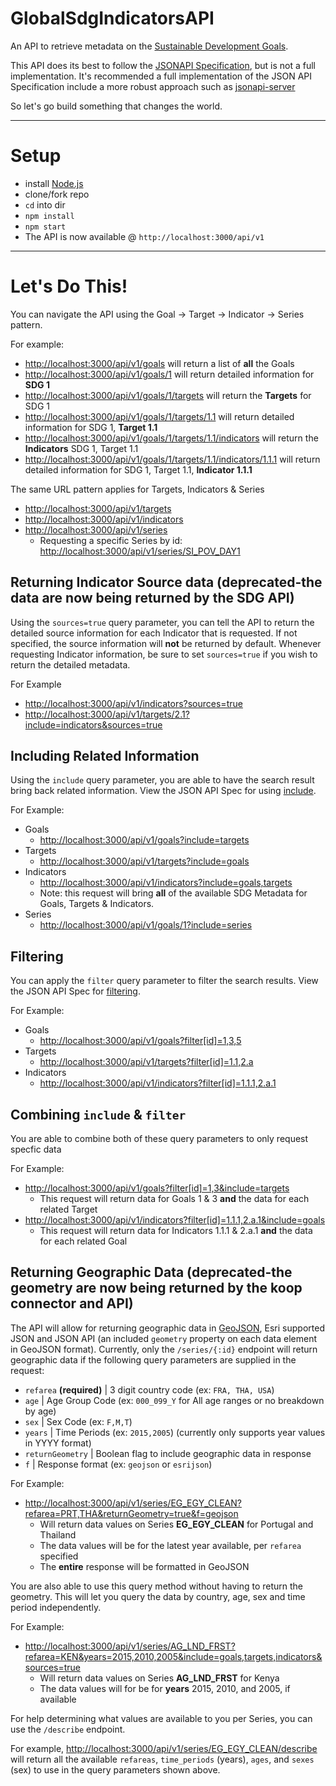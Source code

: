 # GlobalSdgIndicatorsAPI

An API to retrieve metadata on the [Sustainable Development Goals](http://www.un.org/sustainabledevelopment/sustainable-development-goals/). 

This API does its best to follow the [JSONAPI Specification](http://jsonapi.org/), but is not a full implementation. It's recommended a full implementation of the JSON API Specification include a more robust approach such as [jsonapi-server](https://github.com/holidayextras/jsonapi-server)

So let's go build something that changes the world.

---

# Setup
- install [Node.js](https://nodejs.org/en/)
- clone/fork repo
- `cd` into dir
- `npm install`
- `npm start`
- The API is now available @ `http://localhost:3000/api/v1`

---
# Let's Do This!
You can navigate the API using the Goal -> Target -> Indicator -> Series pattern.

For example:

- [http://localhost:3000/api/v1/goals](http://localhost:3000/api/v1/goals) will return a list of **all** the Goals
- [http://localhost:3000/api/v1/goals/1](http://localhost:3000/api/v1/goals/1) will return detailed information for **SDG 1**
- [http://localhost:3000/api/v1/goals/1/targets](http://localhost:3000/api/v1/goals/1/targets) will return the **Targets** for SDG 1
- [http://localhost:3000/api/v1/goals/1/targets/1.1](http://localhost:3000/api/v1/goals/1/targets/1.1) will return detailed information for SDG 1, **Target 1.1**
- [http://localhost:3000/api/v1/goals/1/targets/1.1/indicators](http://localhost:3000/api/v1/goals/1/targets/1.1/indicators) will return the **Indicators** SDG 1, Target 1.1
- [http://localhost:3000/api/v1/goals/1/targets/1.1/indicators/1.1.1](http://localhost:3000/api/v1/goals/1/targets/1.1/indicators/1.1.1) will return detailed information for SDG 1, Target 1.1, **Indicator 1.1.1**

The same URL pattern applies for Targets, Indicators & Series

- [http://localhost:3000/api/v1/targets](http://localhost:3000/api/v1/targets)
- [http://localhost:3000/api/v1/indicators](http://localhost:3000/api/v1/indicators)
- [http://localhost:3000/api/v1/series](http://localhost:3000/api/v1/series)
  - Requesting a specific Series by id: [http://localhost:3000/api/v1/series/SI_POV_DAY1](http://localhost:3000/api/v1/series/SI_POV_DAY1)

## Returning Indicator Source data (deprecated-the data are now being returned by the SDG API)
Using the `sources=true` query parameter, you can tell the API to return the detailed source information for each Indicator that is requested. If not specified, the source information will **not** be returned by default. Whenever requesting Indicator information, be sure to set `sources=true` if you wish to return the detailed metadata.

For Example

- [http://localhost:3000/api/v1/indicators?sources=true](http://localhost:3000/api/v1/indicators?sources=true)
- [http://localhost:3000/api/v1/targets/2.1?include=indicators&sources=true](http://localhost:3000/api/v1/targets/2.1?include=indicators&sources=true)

## Including Related Information
Using the `include` query parameter, you are able to have the search result bring back related information. View the JSON API Spec for using [include](http://jsonapi.org/format/#fetching-includes).

For Example:

- Goals
  - [http://localhost:3000/api/v1/goals?include=targets](http://localhost:3000/api/v1/goals?include=targets)
- Targets
  - [http://localhost:3000/api/v1/targets?include=goals](http://localhost:3000/api/v1/targets?include=goals)
- Indicators
  - [http://localhost:3000/api/v1/indicators?include=goals,targets](http://localhost:3000/api/v1/indicators?include=goals,targets)
  - Note: this request will bring **all** of the available SDG Metadata for Goals, Targets & Indicators.
- Series
  - [http://localhost:3000/api/v1/goals/1?include=series](http://localhost:3000/api/v1/goals/1?include=series)

## Filtering
You can apply the `filter` query parameter to filter the search results. View the JSON API Spec for [filtering](http://jsonapi.org/format/#fetching-filtering).

For Example:

- Goals
  - [http://localhost:3000/api/v1/goals?filter[id]=1,3,5](http://localhost:3000/api/v1/goals?filter[id]=1,3,5)
- Targets
  - [http://localhost:3000/api/v1/targets?filter[id]=1.1,2.a](http://localhost:3000/api/v1/targets?filter[id]=1.1,2.a)
- Indicators
  - [http://localhost:3000/api/v1/indicators?filter[id]=1.1.1,2.a.1](http://localhost:3000/api/v1/indicators?filter[id]=1.1,2.a.1)

## Combining `include` & `filter`
You are able to combine both of these query parameters to only request specfic data

For Example:

- [http://localhost:3000/api/v1/goals?filter[id]=1,3&include=targets](http://localhost:3000/api/v1/goals?filter[id]=1,3&include=targets)
  - This request will return data for Goals 1 & 3 **and** the data for each related Target
- [http://localhost:3000/api/v1/indicators?filter[id]=1.1.1,2.a.1&include=goals](http://localhost:3000/api/v1/indicators?filter[id]=1.1.1,2.a.1&include=goals)
  - This request will return data for Indicators 1.1.1 & 2.a.1 **and** the data for each related Goal
  
## Returning Geographic Data (deprecated-the geometry are now being returned by the koop connector and API)
The API will allow for returning geographic data in [GeoJSON](http://geojson.org/geojson-spec.html), Esri supported JSON and JSON API (an included `geometry` property on each data element in GeoJSON format). Currently, only the `/series/{:id}` endpoint will return geographic data if the following query parameters are supplied in the request:

  - `refarea` **(required)** | 3 digit country code (ex: `FRA, THA, USA`)
  - `age` | Age Group Code (ex: `000_099_Y` for All age ranges or no breakdown by age)
  - `sex` | Sex Code (ex: `F,M,T`)
  - `years` | Time Periods (ex: `2015,2005`) (currently only supports year values in YYYY format)
  - `returnGeometry` | Boolean flag to include geographic data in response
  - `f`	| Response format (ex: `geojson` or `esrijson`)
  
For Example:

- [http://localhost:3000/api/v1/series/EG_EGY_CLEAN?refarea=PRT,THA&returnGeometry=true&f=geojson]([http://localhost:3000/api/v1//series/EG_EGY_CLEAN?refarea=PRT,THA&returnGeometry=true&f=geojson)
  - Will return data values on Series **EG_EGY_CLEAN** for Portugal and Thailand
  - The data values will be for the latest year available, per `refarea` specified
  - The **entire** response will be formatted in GeoJSON

You are also able to use this query method without having to return the geometry. This will let you query the data by country, age, sex and time period independently.

For Example:

- [http://localhost:3000/api/v1/series/AG_LND_FRST?refarea=KEN&years=2015,2010,2005&include=goals,targets,indicators&sources=true](http://localhost:3000/api/v1/series/AG_LND_FRST?refarea=KEN&years=2015,2010,2005&include=goals,targets,indicators&sources=true)
  - Will return data values on Series **AG_LND_FRST** for Kenya
  - The data values will for be for **years** 2015, 2010, and 2005, if available
  
For help determining what values are available to you per Series, you can use the `/describe` endpoint.

For example, [http://localhost:3000/api/v1/series/EG_EGY_CLEAN/describe](http://localhost:3000/api/v1/series/EG_EGY_CLEAN/describe) will return all the available `refareas`, `time_periods` (years), `ages`, and `sexes` (sex) to use in the query parameters shown above.
